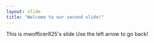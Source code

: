 ```yaml
---
layout: slide
title: "Welcome to our second slide!"
---
```

This is mwofficer825's slide
Use the left arrow to go back!